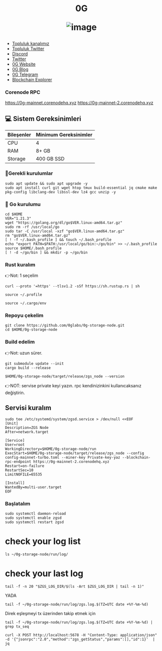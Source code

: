 <h1 align="center"> 0G

![image](https://github.com/molla202/0G/assets/91562185/6eca238f-cd35-411b-9c5a-857fbd80dd33)


</h1>


 * [Topluluk kanalımız](https://t.me/corenodechat)<br>
 * [Topluluk Twitter](https://twitter.com/corenodeHQ)<br>
 * [Discord](https://discord.com/invite/0glabs)<br>
 * [Twitter](https://twitter.com/0G_labs)<br>
 * [0G Website](https://0g.ai/)<br>
 * [0G Blog](https://blog.0g.ai/)<br>
 * [0G Telegram](https://t.me/zgcommunity)<br>
 * [Blockchain Explorer](https://chainscan.0g.ai)<br>


### Corenode RPC

https://0g-mainnet.corenodehq.xyz
https://0g-mainnet-2.corenodehq.xyz

## 💻 Sistem Gereksinimleri
| Bileşenler | Minimum Gereksinimler | 
| ------------ | ------------ |
| CPU |	4|
| RAM	| 8+ GB |
| Storage	| 400 GB SSD |

### 🚧Gerekli kurulumlar
```
sudo apt update && sudo apt upgrade -y
sudo apt install curl git wget htop tmux build-essential jq cmake make pkg-config libclang-dev libssl-dev lz4 gcc unzip -y
```

### 🚧 Go kurulumu
```
cd $HOME
VER="1.21.3"
wget "https://golang.org/dl/go$VER.linux-amd64.tar.gz"
sudo rm -rf /usr/local/go
sudo tar -C /usr/local -xzf "go$VER.linux-amd64.tar.gz"
rm "go$VER.linux-amd64.tar.gz"
[ ! -f ~/.bash_profile ] && touch ~/.bash_profile
echo "export PATH=$PATH:/usr/local/go/bin:~/go/bin" >> ~/.bash_profile
source $HOME/.bash_profile
[ ! -d ~/go/bin ] && mkdir -p ~/go/bin
```
### Rust kuralım
👉Not: 1 seçelim
```
curl --proto '=https' --tlsv1.2 -sSf https://sh.rustup.rs | sh
```
```
source ~/.profile
```
```
source ~/.cargo/env
```
### Repoyu çekelim
```
git clone https://github.com/0glabs/0g-storage-node.git
cd $HOME/0g-storage-node
```
### Build edelim
👉Not: uzun sürer.
```
git submodule update --init
cargo build --release
```
```
$HOME/0g-storage-node/target/release/zgs_node --version
```
👉NOT: servise private keyi yazın. rpc kendinizinkini kullanıcaksanız değiştirin.


## Servisi kuralım
```
sudo tee /etc/systemd/system/zgsd.service > /dev/null <<EOF
[Unit]
Description=ZGS Node
After=network.target

[Service]
User=root
WorkingDirectory=$HOME/0g-storage-node/run
ExecStart=$HOME/0g-storage-node/target/release/zgs_node --config config-mainnet-turbo.toml --miner-key Private-key-yaz --blockchain-rpc-endpoint https://0g-mainnet-2.corenodehq.xyz
Restart=on-failure
RestartSec=10
LimitNOFILE=65535

[Install]
WantedBy=multi-user.target
EOF
```

### Başlatalım
```
sudo systemctl daemon-reload
sudo systemctl enable zgsd
sudo systemctl restart zgsd
```

# check your log list
```
ls ~/0g-storage-node/run/log/
```
# check your last log
```
tail -f -n 20 "$ZGS_LOG_DIR/$(ls -Art $ZGS_LOG_DIR | tail -n 1)"
```
YADA
```
tail -f ~/0g-storage-node/run/log/zgs.log.$(TZ=UTC date +%Y-%m-%d)
```
Direk eşleşmeyi tx üzerinden takip etmek için
```
tail -f ~/0g-storage-node/run/log/zgs.log.$(TZ=UTC date +%Y-%m-%d) | grep tx_seq
```
```
curl -X POST http://localhost:5678 -H "Content-Type: application/json" -d '{"jsonrpc":"2.0","method":"zgs_getStatus","params":[],"id":1}'  | jq
```
